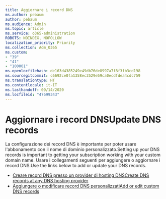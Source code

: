```yaml
---
title: Aggiornare i record DNS
ms.author: pebaum
author: pebaum
ms.audience: Admin
ms.topic: article
ms.service: o365-administration
ROBOTS: NOINDEX, NOFOLLOW
localization_priority: Priority
ms.collection: Adm_O365
ms.custom:
- "39"
- "41"
- "100001"
ms.openlocfilehash: de163d4385249e49db76de8997a7f8f3fb3cd198
ms.sourcegitcommit: c6692ce0fa1358ec3529e59ca0ecdfdea4cdc759
ms.translationtype: HT
ms.contentlocale: it-IT
ms.lasthandoff: 09/14/2020
ms.locfileid: "47699343"
---
```

# <a name="update-dns-records"></a><span data-ttu-id="61780-102">Aggiornare i record DNS</span><span class="sxs-lookup"><span data-stu-id="61780-102">Update DNS records</span></span>

<span data-ttu-id="61780-103">La configurazione dei record DNS è importante per poter usare l'abbonamento con il nome di dominio personalizzato.</span><span class="sxs-lookup"><span data-stu-id="61780-103">Setting up your DNS records is important to getting your subscription working with your custom domain name.</span></span> <span data-ttu-id="61780-104">Usare i collegamenti seguenti per aggiungere o aggiornare i record DNS.</span><span class="sxs-lookup"><span data-stu-id="61780-104">Use the links below to add or update your DNS records.</span></span>
  
- [<span data-ttu-id="61780-105">Creare record DNS presso un provider di hosting DNS</span><span class="sxs-lookup"><span data-stu-id="61780-105">Create DNS records at any DNS hosting provider</span></span>](https://docs.microsoft.com/microsoft-365/admin/get-help-with-domains/create-dns-records-at-any-dns-hosting-provider)  
- [<span data-ttu-id="61780-106">Aggiungere o modificare record DNS personalizzati</span><span class="sxs-lookup"><span data-stu-id="61780-106">Add or edit custom DNS records</span></span>](https://docs.microsoft.com/microsoft-365/admin/dns/add-or-edit-custom-dns-records)